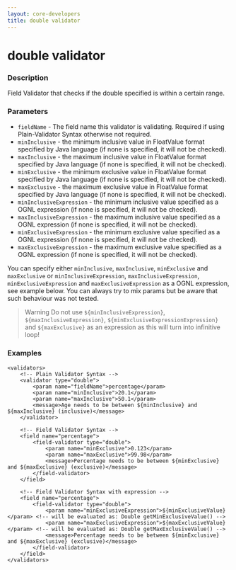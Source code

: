 ```yaml
---
layout: core-developers
title: double validator
---
```


# double validator

### Description

Field Validator that checks if the double specified is within a certain range.

### Parameters

- `fieldName` - The field name this validator is validating. Required if using Plain-Validator Syntax otherwise not required.
- `minInclusive` - the minimum inclusive value in FloatValue format specified by Java language (if none is specified, it will not be checked).
- `maxInclusive` - the maximum inclusive value in FloatValue format specified by Java language (if none is specified, it will not be checked).
- `minExclusive` - the minimum exclusive value in FloatValue format specified by Java language (if none is specified, it will not be checked).
- `maxExclusive` - the maximum exclusive value in FloatValue format specified by Java language (if none is specified, it will not be checked).
- `minInclusiveExpression` - the minimum inclusive value specified as a OGNL expression (if none is specified, it will not be checked).
- `maxInclusiveExpression` - the maximum inclusive value specified as a OGNL expression (if none is specified, it will not be checked).
- `minExclusiveExpression` - the minimum exclusive value specified as a OGNL expression (if none is specified, it will not be checked).
- `maxExclusiveExpression` - the maximum exclusive value specified as a OGNL expression (if none is specified, it will not be checked).

You can specify either `minInclusive`, `maxInclusive`, `minExclusive` and `maxExclusive` or `minInclusiveExpression`, `maxInclusiveExpression`, `minExclusiveExpression` and `maxExclusiveExpression` as a OGNL expression, see example below. You can always try to mix params but be aware that such behaviour was not tested.

> Warning
> Do not use `${minInclusiveExpression}`, `${maxInclusiveExpression}`, `${minExclusiveExpressionExpression}` and `${maxExclusive}` as an expression as this will turn into infinitive loop!

### Examples

```
<validators>
    <!-- Plain Validator Syntax -->
    <validator type="double">
        <param name="fieldName">percentage</param>
        <param name="minInclusive">20.1</param>
        <param name="maxInclusive">50.1</param>
        <message>Age needs to be between ${minInclusive} and ${maxInclusive} (inclusive)</message>
    </validator>
 
    <!-- Field Validator Syntax -->
    <field name="percentage">
        <field-validator type="double">
            <param name="minExclusive">0.123</param>
            <param name="maxExclusive">99.98</param>
            <message>Percentage needs to be between ${minExclusive} and ${maxExclusive} (exclusive)</message>
        </field-validator>
    </field>
 
    <!-- Field Validator Syntax with expression -->
    <field name="percentage">
        <field-validator type="double">
            <param name="minExclusiveExpression">${minExclusiveValue}</param> <!-- will be evaluated as: Double getMinExclusiveValue() -->
            <param name="maxExclusiveExpression">${maxExclusiveValue}</param> <!-- will be evaluated as: Double getMaxExclusiveValue() -->
            <message>Percentage needs to be between ${minExclusive} and ${maxExclusive} (exclusive)</message>
        </field-validator>
    </field>
</validators>
```
